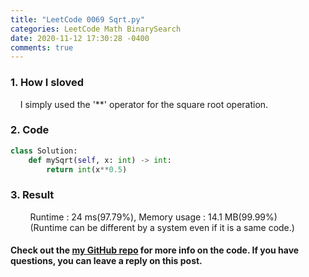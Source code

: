 ```yaml
---
title: "LeetCode 0069 Sqrt.py"
categories: LeetCode Math BinarySearch
date: 2020-11-12 17:30:28 -0400
comments: true
---
```


### 1. How I sloved
&nbsp;&nbsp;&nbsp;&nbsp;I simply used the '**' operator for the square root operation.

### 2. Code
```python
class Solution:
    def mySqrt(self, x: int) -> int:
        return int(x**0.5)
```

### 3. Result
&nbsp;&nbsp;&nbsp;&nbsp;&nbsp;&nbsp;&nbsp;&nbsp;Runtime : 24 ms(97.79%), Memory usage : 14.1 MB(99.99%)  
&nbsp;&nbsp;&nbsp;&nbsp;&nbsp;&nbsp;&nbsp;&nbsp;(Runtime can be different by a system even if it is a same code.)

#### Check out the [my GitHub repo][hyuk-gh] for more info on the code. If you have questions, you can leave a reply on this post.
[hyuk-gh]:   https://github.com/dlgur1994/StudyAlgorithms

